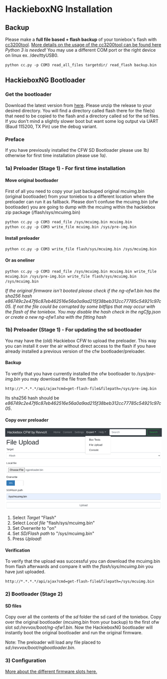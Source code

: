 # HackieboxNG Installation

## Backup
Please make a **full file based + flash backup** of your toniebox's flash with [cc3200tool](https://github.com/toniebox-reverse-engineering/cc3200tool).
[More details on the usage of the cc3200tool can be found here](https://github.com/toniebox-reverse-engineering/toniebox/wiki/Debug-Port-&-Extract-Firmware#extract-firmware)
*Python 3 is needed!* You may use a different COM port or the right device on linux ex. /dev/ttyUSB0.

```
python cc.py -p COM3 read_all_files targetdir/ read_flash backup.bin
```

## HackieboxNG Bootloader

### Get the bootloader
Download the latest version from [here](https://github.com/toniebox-reverse-engineering/hackiebox_cfw_ng/releases). Please unzip the release to your desired directory.
You will find a directory called flash there for the file(s) that need to be copied to the flash and a directory called sd for the sd files.
If you don't mind a slightly slower boot but want some log output via UART (Baud 115200, TX Pin) use the debug variant.

### Preface
If you have previously installed the CFW SD Bootloader please use *1b)* otherwise for first time installation please use *1a)*.

### 1a) Preloader (Stage 1) - For first time installation

#### Move original bootloader
First of all you need to copy your just backuped original mcuimg.bin (original bootloader) from your toniebox to a different location where the preloader can run it as fallback.
Please don't confuse the mcuimg.bin (ofw bootloader) you are going to dump with the mcuimg within the hackiebox zip package (/flash/sys/mcuimg.bin)

```
python cc.py -p COM3 read_file /sys/mcuimg.bin mcuimg.bin
python cc.py -p COM3 write_file mcuimg.bin /sys/pre-img.bin
```
#### Install preloader
```
python cc.py -p COM3 write_file flash/sys/mcuimg.bin /sys/mcuimg.bin
```
#### Or as oneliner
```
python cc.py -p COM3 read_file /sys/mcuimg.bin mcuimg.bin write_file mcuimg.bin /sys/pre-img.bin write_file flash/sys/mcuimg.bin /sys/mcuimg.bin
```

*If the original firmware isn't booted please check if the ng-ofw1.bin has the sha256 hash e86749c2e47f6c87eb462516e56a0a9ad215f38beb312cc77785c54921c97c05. If not the file could be corrupted by some bitflips that may occur with the flash of the toniebox. You may disable the hash check in the ngCfg.json or create a new ng-ofw1.sha with the fitting hash* 

### 1b) Preloader (Stage 1) - For updating the sd bootloader
You may have the (old) Hackiebox CFW to upload the preloader. This way you can install it over the air without direct access to the flash if you have already installed a previous version of the cfw bootloader/preloader.

#### Backup
To verify that you have currently installed the ofw bootloader to */sys/pre-img.bin* you may download the file from flash
```
http://*.*.*.*/api/ajax?cmd=get-flash-file&filepath=/sys/pre-img.bin
```
Its sha256 hash should be *e86749c2e47f6c87eb462516e56a0a9ad215f38beb312cc77785c54921c97c05*.

#### Copy over preloader
![CFW Flash upload](https://raw.githubusercontent.com/toniebox-reverse-engineering/hackiebox_cfw_ng/master/wiki/images/InstallCfwFlashUpload.png)

1) Select *Target* "Flash"
2) Select *Local file* "flash/sys/mcuimg.bin"
3) Set *Overwrite* to "on"
4) Set *SD/Flash path*  to "/sys/mcuimg.bin"
5) Press *Upload*!

#### Verification
To verify that the upload was successful you can download the mcuimg.bin from flash afterwards and compare it with the *flash/sys/mcuimg.bin* you have just uploaded.
```
http://*.*.*.*/api/ajax?cmd=get-flash-file&filepath=/sys/mcuimg.bin
```

### 2) Bootloader (Stage 2)
#### SD files
Copy over all the contents of the *sd* folder the sd card of the toniebox.
Copy over the original bootloader (mcuimg.bin from your backup) to the first ofw slot *sd:/revvox/boot/ng-ofw1.bin*.
Now the HackieboxNG bootloader will instantly boot the original bootloader and run the original firmware.

Note: The preloader will load any file placed to *sd:/revvox/boot/ngbootloader.bin*. 

### 3) Configuration


[More about the different firmware slots here.](Bootloader.md)
